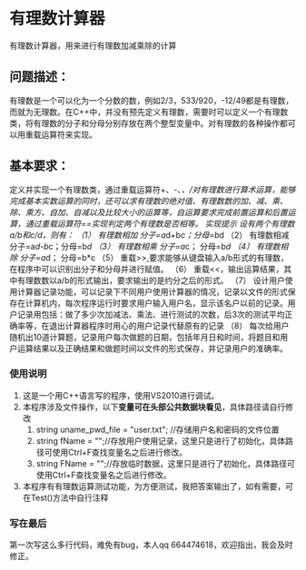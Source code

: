 # 有理数计算器
有理数计算器，用来进行有理数加减乘除的计算
## 问题描述：
有理数是一个可以化为一个分数的数，例如2/3，533/920，-12/49都是有理数，而就为无理数。在C++中，并没有预先定义有理数，需要时可以定义一个有理数类，将有理数的分子和分母分别存放在两个整型变量中。对有理数的各种操作都可以用重载运算符来实现。
## 基本要求：
定义并实现一个有理数类，通过重载运算符+、-、*、/对有理数进行算术运算，能够完成基本实数运算的同时，还可以求有理数的绝对值、有理数数的加、减、乘、除、乘方、自加、自减以及比较大小的运算等，自运算要求完成前置运算和后置运算，通过重载运算符==实现判定两个有理数是否相等。
实现提示
设有两个有理数a/b和c/d，则有：
（1）	有理数相加  分子=a*d+b*c；分母=b*d
（2）	有理数相减  分子=a*d-b*c；分母=b*d
（3）	有理数相乘  分子=a*c；    分母=b*d
（4）	有理数相除  分子=a*d；    分母=b*c
（5）	重载>>,要求能够从键盘输入a/b形式的有理数，在程序中可以识别出分子和分母并进行赋值。
（6）	重载<<，输出运算结果，其中有理数数以a/b的形式输出，要求输出的是约分之后的形式。
（7）	设计用户使用计算器记录功能，可以记录下不同用户使用计算器的情况，记录以文件的形式保存在计算机内，每次程序运行时要求用户输入用户名，显示该名户以前的记录。用户记录用包括：做了多少次加减法、乘法、进行测试的次数，后3次的测试平均正确率等，在退出计算器程序时用心的用户记录代替原有的记录
（8）	每次给用户随机出10道计算题，记录用户每次做题的日期，包括年月日和时间，将题目和用户运算结果以及正确结果和做题时间以文件的形式保存，并记录用户的准确率。


### 使用说明
1. 这是一个用C++语言写的程序，使用VS2010进行调试。
2. 本程序涉及文件操作，以下**变量可在头部公共数据块看见**，具体路径请自行修改
   1. string uname_pwd_file = "user.txt";  //存储用户名和密码的文件位置
   2. string fName = "";//存放用户使用记录，这里只是进行了初始化，具体路径可使用Ctrl+F查找变量名之后进行修改。
   3. string FName = "";//存放临时数据，这里只是进行了初始化，具体路径可使用Ctrl+F查找变量名之后进行修改。
3. 本程序有有理数运算测试功能，为方便测试，我把答案输出了，如有需要，可在Test()方法中自行注释

### 写在最后
第一次写这么多行代码，难免有bug，本人qq 664474618，欢迎指出，我会及时修正。

    
   
